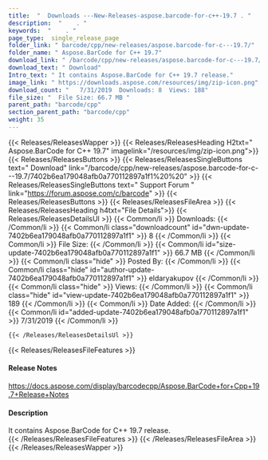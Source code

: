 ```yaml
---
title:  "  Downloads ---New-Releases-aspose.barcode-for-c++-19.7 . " 
description:  "    . " 
keywords:  "    . " 
page_type:  single_release_page
folder_link: " barcode/cpp/new-releases/aspose.barcode-for-c---19.7/"
folder_name: " Aspose.BarCode for C++ 19.7"
download_link: " /barcode/cpp/new-releases/aspose.barcode-for-c---19.7/7402b6ea179048afb0a770112897a1f1"
download_text: " Download"
Intro_text: " It contains Aspose.BarCode for C++ 19.7 release."
image_link: " https://downloads.aspose.com/resources/img/zip-icon.png"
download_count: "   7/31/2019  Downloads: 8  Views: 188"
file_size: "  File Size: 66.7 MB "
parent_path: "barcode/cpp"
section_parent_path: "barcode/cpp"
weight: 35 
---
```


{{< Releases/ReleasesWapper >}}
  {{< Releases/ReleasesHeading H2txt=" Aspose.BarCode for C++ 19.7" imagelink="/resources/img/zip-icon.png">}}
  {{< Releases/ReleasesButtons >}}
    {{< Releases/ReleasesSingleButtons text=" Download" link="/barcode/cpp/new-releases/aspose.barcode-for-c---19.7/7402b6ea179048afb0a770112897a1f1%20%20" >}}
    {{< Releases/ReleasesSingleButtons text=" Support Forum " link="https://forum.aspose.com/c/barcode" >}}
  {{< Releases/ReleasesButtons >}}
  {{< Releases/ReleasesFileArea >}}
    {{< Releases/ReleasesHeading h4txt="File Details">}}
    {{< Releases/ReleasesDetailsUl >}}
            {{< Common/li  >}} Downloads: {{< /Common/li >}} 
      {{< Common/li class="downloadcount" id="dwn-update-7402b6ea179048afb0a770112897a1f1" >}} 8 {{< /Common/li >}} 
      {{< Common/li  >}} File Size: {{< /Common/li >}} 
      {{< Common/li id="size-update-7402b6ea179048afb0a770112897a1f1" >}} 66.7 MB {{< /Common/li >}} 
      {{< Common/li  class="hide" >}} Posted By: {{< /Common/li >}} 
      {{< Common/li class="hide" id="author-update-7402b6ea179048afb0a770112897a1f1" >}} eldaryakupov {{< /Common/li >}} 
      {{< Common/li class="hide"  >}} Views: {{< /Common/li >}} 
      {{< Common/li class="hide" id="view-update-7402b6ea179048afb0a770112897a1f1" >}} 189 {{< /Common/li >}} 
      {{< Common/li  >}} Date Added: {{< /Common/li >}} 
      {{< Common/li id="added-update-7402b6ea179048afb0a770112897a1f1" >}} 7/31/2019 {{< /Common/li >}} 

    {{< /Releases/ReleasesDetailsUl >}}

  {{< Releases/ReleasesFileFeatures >}}
      <h4>Release Notes</h4><div><a href="https://docs.aspose.com/display/barcodecpp/Aspose.BarCode+for+Cpp+19.7+Release+Notes">https://docs.aspose.com/display/barcodecpp/Aspose.BarCode+for+Cpp+19.7+Release+Notes</a></div><h4>Description</h4><div class="HTMLDescription">It contains Aspose.BarCode for C++ 19.7 release.</div>
  {{< /Releases/ReleasesFileFeatures >}}
 {{< /Releases/ReleasesFileArea >}}
{{< /Releases/ReleasesWapper >}}


